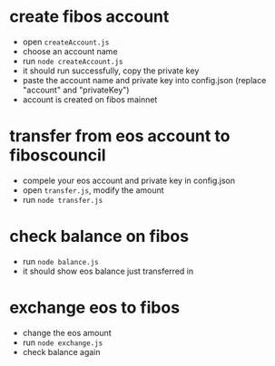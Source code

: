 # create fibos account
* open `createAccount.js`
* choose an account name
* run `node createAccount.js`
* it should run successfully, copy the private key
* paste the account name and private key into config.json (replace "account" and "privateKey")
* account is created on fibos mainnet

# transfer from eos account to fiboscouncil
* compele your eos account and private key in config.json
* open `transfer.js`, modify the amount
* run `node transfer.js`

# check balance on fibos
* run `node balance.js`
* it should show eos balance just transferred in

# exchange eos to fibos
* change the eos amount
* run `node exchange.js`
* check balance again

